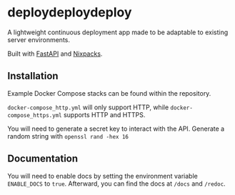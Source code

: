 # deploydeploydeploy

A lightweight continuous deployment app made to be adaptable to existing server environments.

Built with [FastAPI](https://fastapi.tiangolo.com/) and [Nixpacks](https://nixpacks.com/docs).

## Installation

Example Docker Compose stacks can be found within the repository. 

`docker-compose_http.yml` will only support HTTP, while `docker-compose_https.yml` supports HTTP and HTTPS.

You will need to generate a secret key to interact with the API. Generate a random string with `openssl rand -hex 16`

## Documentation

You will need to enable docs by setting the environment variable `ENABLE_DOCS` to `true`.
Afterward, you can find the docs at `/docs` and `/redoc`.